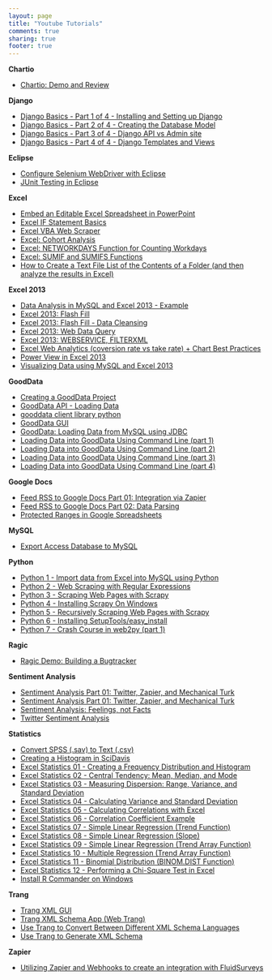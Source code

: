 ```yaml
---
layout: page
title: "Youtube Tutorials"
comments: true
sharing: true
footer: true
---
```


**Chartio**

*   [Chartio: Demo and Review](http://www.youtube.com/watch?v=haItDUXuPhM "Chartio: Demo and Review")

**Django**

*   [Django Basics - Part 1 of 4 - Installing and Setting up Django ](http://www.youtube.com/watch?v=ZgfGdRYVXjw "Django Basics - Part 1 of 4 - Installing and Setting up Django")
*	[Django Basics - Part 2 of 4 - Creating the Database Model ](http://www.youtube.com/watch?v=aHLQpo3UHek "Django Basics - Part 2 of 4 - Creating the Database Model")
*   [Django Basics - Part 3 of 4 - Django API vs Admin site ](http://www.youtube.com/watch?v=SEV9Adp-AFQ "Django Basics - Part 3 of 4 - Django API vs Admin site")
*	[Django Basics - Part 4 of 4 - Django Templates and Views](http://www.youtube.com/watch?v=_cPM7CgG-Fc "Django Basics - Part 4 of 4 - Django Templates and Views")


**Eclipse**

*   [Configure Selenium WebDriver with Eclipse](http://www.youtube.com/watch?v=xaWLIBKAQps "Configure Selenium WebDriver with Eclipse")
*	[JUnit Testing in Eclipse](http://www.youtube.com/watch?v=v2F49zLLj-8 "JUnit Testing in Eclipse")

**Excel**

*   [Embed an Editable Excel Spreadsheet in PowerPoint](http://www.youtube.com/watch?v=FUBHzZNzANA "Embed an Editable Excel Spreadsheet in PowerPoint")
*   [Excel IF Statement Basics](http://www.youtube.com/watch?v=D6iphpfx-Zo "Excel IF Statement Basics")
*   [Excel VBA Web Scraper](http://www.youtube.com/watch?v=qRMTXatcA_U "Excel VBA Web Scraper")
*   [Excel: Cohort Analysis](http://www.youtube.com/watch?v=2QZQolcLo6M "Excel: Cohort Analysis")
*   [Excel: NETWORKDAYS Function for Counting Workdays](http://www.youtube.com/watch?v=8bkuH90CGjw "Excel: NETWORKDAYS Function for Counting Workdays")
*   [Excel: SUMIF and SUMIFS Functions](http://www.youtube.com/watch?v=AvfxaS2-h-4&amp;feature=youtu.be "Excel: SUMIF and SUMIFS Functions")
*   [How to Create a Text File List of the Contents of a Folder (and then analyze the results in Excel)](http://www.youtube.com/watch?v=SHKJlAoxxaA "How to Create a Text File List of the Contents of a Folder (and then analyze the results in Excel)")

**Excel 2013**

*   [Data Analysis in MySQL and Excel 2013 - Example](http://www.youtube.com/watch?v=lNkgKOhmIwk "Data Analysis in MySQL and Excel 2013 - Example")
*   [Excel 2013: Flash Fill](http://www.youtube.com/watch?v=YPG8PAQQ894 "Excel 2013: Flash Fill")
*   [Excel 2013: Flash Fill - Data Cleansing](http://www.youtube.com/watch?v=aMdnbMQImVg "Excel 2013: Flash Fill - Data Cleansing")
*   [Excel 2013: Web Data Query](http://www.youtube.com/watch?v=q7SAqrUVHHw "Excel 2013: Web Data Query")
*   [Excel 2013: WEBSERVICE, FILTERXML](http://www.youtube.com/watch?v=cyst4A18gis "Excel 2013: WEBSERVICE, FILTERXML")
*   [Excel Web Analytics (coversion rate vs take rate) + Chart Best Practices](http://www.youtube.com/watch?v=K7_5RbX-huQ "Excel Web Analytics (coversion rate vs take rate) + Chart Best Practices")
*   [Power View in Excel 2013](http://www.youtube.com/watch?v=3xhwOEGjhxw "Power View in Excel 2013")
*   [Visualizing Data using MySQL and Excel 2013](http://www.youtube.com/watch?v=n7NTCAJtS80 "Visualizing Data using MySQL and Excel 2013")

**GoodData**

*   [Creating a GoodData Project](http://www.youtube.com/watch?v=zso3LJdvB68 "Creating a GoodData Project")
*   [GoodData API - Loading Data](http://www.youtube.com/watch?v=Cl5ZTvQSFLQ "GoodData API - Loading Data")
*   [gooddata client library python](http://www.youtube.com/watch?v=XxX70Wahb_Q "gooddata client library python")
*   [GoodData GUI](http://www.youtube.com/watch?v=A2iZf2893jQ "GoodData GUI")
*   [GoodData: Loading Data from MySQL using JDBC](http://www.youtube.com/watch?v=8ZTm8FmBFek "GoodData: Loading Data from MySQL using JDBC")
*   [Loading Data into GoodData Using Command Line (part 1)](http://www.youtube.com/watch?v=RTk9id1T9tc "Loading Data into GoodData Using Command Line (part 1)")
*   [Loading Data into GoodData Using Command Line (part 2)](http://www.youtube.com/watch?v=hO1iuWnfC5s "Loading Data into GoodData Using Command Line (part 2)")
*   [Loading Data into GoodData Using Command Line (part 3)](http://www.youtube.com/watch?v=WTONMaKrv2o "Loading Data into GoodData Using Command Line (part 3)")
*   [Loading Data into GoodData Using Command Line (part 4)](http://www.youtube.com/watch?v=HiyG7Sr9WLE "Loading Data into GoodData Using Command Line (part 4)")

**Google Docs**

*   [Feed RSS to Google Docs Part 01: Integration via Zapier](http://www.youtube.com/watch?v=C0COhzDwJ2s "Feed RSS to Google Docs Part 01: Integration via Zapier")
*   [Feed RSS to Google Docs Part 02: Data Parsing](http://www.youtube.com/watch?v=A8tldA_-XZU "Feed RSS to Google Docs Part 02: Data Parsing")
*   [Protected Ranges in Google Spreadsheets](http://www.youtube.com/watch?v=aPCIp9OQ9q4 "Protected Ranges in Google Spreadsheets")

**MySQL**

*   [Export Access Database to MySQL](http://www.youtube.com/watch?v=m9LxGF3Qc90 "Export Access Database to MySQL")

**Python**

*   [Python 1 - Import data from Excel into MySQL using Python](http://www.youtube.com/watch?v=YLXFEQLCogM "Python 1 - Import data from Excel into MySQL using Python")
*   [Python 2 - Web Scraping with Regular Expressions](http://www.youtube.com/watch?v=DcZTNwdWVeo "Python 2 - Web Scraping with Regular Expressions")
*   [Python 3 - Scraping Web Pages with Scrapy](http://www.youtube.com/watch?v=1EFnX1UkXVU "Python 3 - Scraping Web Pages with Scrapy")
*   [Python 4 - Installing Scrapy On Windows](http://www.youtube.com/watch?v=eEK2kmmvIdw "Python 4 - Installing Scrapy On Windows")
*   [Python 5 - Recursively Scraping Web Pages with Scrapy](http://www.youtube.com/watch?v=P-_TpZ54Vcw "Python 5 - Recursively Scraping Web Pages with Scrapy")
*   [Python 6 - Installing SetupTools/easy_install](http://www.youtube.com/watch?v=ssQAFIQ4oBU "Python 6 - Installing SetupTools/easy_install")
*   [Python 7 - Crash Course in web2py (part 1)](http://www.youtube.com/watch?v=BXzqmHx6edY "Python 7 - Crash Course in web2py (part 1)")

**Ragic**

*   [Ragic Demo: Building a Bugtracker](http://www.youtube.com/watch?v=LniFuJ4CKBk "Ragic Demo: Building a Bugtracker")

**Sentiment Analysis**

*   [Sentiment Analysis Part 01: Twitter, Zapier, and Mechanical Turk](http://www.youtube.com/watch?v=lq3dLgyVrCo "Sentiment Analysis Part 01: Twitter, Zapier, and Mechanical Turk")
*   [Sentiment Analysis Part 01: Twitter, Zapier, and Mechanical Turk](http://www.youtube.com/watch?v=rRuZvqUj8YM "Sentiment Analysis Part 01: Twitter, Zapier, and Mechanical Turk")
*   [Sentiment Analysis: Feelings, not Facts](http://www.youtube.com/watch?v=YmOYrozqCps "Sentiment Analysis: Feelings, not Facts")
*   [Twitter Sentiment Analysis](http://www.youtube.com/watch?v=adIvt_luO1o "Twitter Sentiment Analysis")

**Statistics**

*   [Convert SPSS (.sav) to Text (.csv)](http://www.youtube.com/watch?v=yPaPZDg6JAA "Convert SPSS (.sav) to Text (.csv)")
*   [Creating a Histogram in SciDavis](http://www.youtube.com/watch?v=6L92xqM1HCI "Creating a Histogram in SciDavis")
*   [Excel Statistics 01 - Creating a Frequency Distribution and Histogram](http://www.youtube.com/watch?v=DXj4Q0jhLsI "Excel Statistics 01 - Creating a Frequency Distribution and Histogram")
*   [Excel Statistics 02 - Central Tendency: Mean, Median, and Mode](http://www.youtube.com/watch?v=-_6yM23kPHc "Excel Statistics 02 - Central Tendency: Mean, Median, and Mode")
*   [Excel Statistics 03 - Measuring Dispersion: Range, Variance, and Standard Deviation](http://www.youtube.com/watch?v=fgVNgJsmbTM "Excel Statistics 03 - Measuring Dispersion: Range, Variance, and Standard Deviation")
*   [Excel Statistics 04 - Calculating Variance and Standard Deviation](http://www.youtube.com/watch?v=T5GNbSgg9lw "Excel Statistics 04 - Calculating Variance and Standard Deviation")
*   [Excel Statistics 05 - Calculating Correlations with Excel](http://www.youtube.com/watch?v=wY4S6F2k8no "Excel Statistics 05 - Calculating Correlations with Excel")
*   [Excel Statistics 06 - Correlation Coefficient Example](http://www.youtube.com/watch?v=uVZKPaL9mgI "Excel Statistics 06 - Correlation Coefficient Example")
*   [Excel Statistics 07 - Simple Linear Regression (Trend Function)](http://www.youtube.com/watch?v=dlNZ9XMo1so "Excel Statistics 07 - Simple Linear Regression (Trend Function)")
*   [Excel Statistics 08 - Simple Linear Regression (Slope)](http://www.youtube.com/watch?v=sbEUqy14VBg "Excel Statistics 08 - Simple Linear Regression (Slope)")
*   [Excel Statistics 09 - Simple Linear Regression (Trend Array Function)](http://www.youtube.com/watch?v=Cz20ega0VZk "Excel Statistics 09 - Simple Linear Regression (Trend Array Function)")
*   [Excel Statistics 10 - Multiple Regression (Trend Array Function)](http://www.youtube.com/watch?v=FtU1_Q8ARgk "Excel Statistics 10 - Multiple Regression (Trend Array Function)")
*   [Excel Statistics 11 - Binomial Distribution (BINOM.DIST Function)](http://www.youtube.com/watch?v=aHZHWV2syfs "Excel Statistics 11 - Binomial Distribution (BINOM.DIST Function)")
*   [Excel Statistics 12 - Performing a Chi-Square Test in Excel](http://www.youtube.com/watch?v=dDR3j-yIkqs "Excel Statistics 12 - Performing a Chi-Square Test in Excel")
*   [Install R Commander on Windows](http://www.youtube.com/watch?v=OgfQjM8VC_Q "Install R Commander on Windows")

**Trang**

*   [Trang XML GUI](http://www.youtube.com/watch?v=iF5AKNeTf6A "Trang XML GUI")
*   [Trang XML Schema App (Web Trang)](http://www.youtube.com/watch?v=vJas9-QD9OQ "Trang XML Schema App (Web Trang)")
*   [Use Trang to Convert Between Different XML Schema Languages](http://www.youtube.com/watch?v=7HKd_ixfIEE "Use Trang to Convert Between Different XML Schema Languages")
*   [Use Trang to Generate XML Schema](http://www.youtube.com/watch?v=j8Fzo55_T-w "Use Trang to Generate XML Schema")

**Zapier**

*   [Utilizing Zapier and Webhooks to create an integration with FluidSurveys](http://www.youtube.com/watch?v=jUXjHrz_i3c "Utilizing Zapier and Webhooks to create an integration with FluidSurveys")